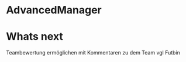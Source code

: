 # AdvancedManager

# Whats next

Teambewertung ermöglichen mit Kommentaren zu dem Team vgl Futbin
    
